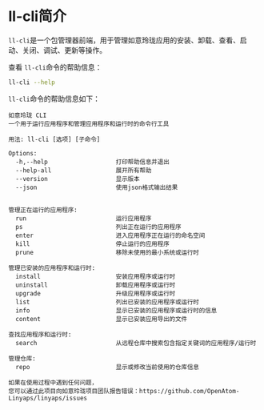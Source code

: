 <!--
SPDX-FileCopyrightText: 2023 UnionTech Software Technology Co., Ltd.

SPDX-License-Identifier: LGPL-3.0-or-later
-->

# ll-cli简介

`ll-cli`是一个包管理器前端，用于管理如意玲珑应用的安装、卸载、查看、启动、关闭、调试、更新等操作。

查看 `ll-cli`命令的帮助信息：

```bash
ll-cli --help
```

`ll-cli`命令的帮助信息如下：

```text
如意玲珑 CLI
一个用于运行应用程序和管理应用程序和运行时的命令行工具

用法: ll-cli [选项] [子命令]

Options:
  -h,--help                   打印帮助信息并退出
  --help-all                  展开所有帮助
  --version                   显示版本
  --json                      使用json格式输出结果


管理正在运行的应用程序:
  run                         运行应用程序
  ps                          列出正在运行的应用程序
  enter                       进入应用程序正在运行的命名空间
  kill                        停止运行的应用程序
  prune                       移除未使用的最小系统或运行时

管理已安装的应用程序和运行时:
  install                     安装应用程序或运行时
  uninstall                   卸载应用程序或运行时
  upgrade                     升级应用程序或运行时
  list                        列出已安装的应用程序或运行时
  info                        显示已安装的应用程序或运行时的信息
  content                     显示已安装应用导出的文件

查找应用程序和运行时:
  search                      从远程仓库中搜索包含指定关键词的应用程序/运行时

管理仓库:
  repo                        显示或修改当前使用的仓库信息

如果在使用过程中遇到任何问题，
您可以通过此项目向如意玲珑项目团队报告错误：https://github.com/OpenAtom-Linyaps/linyaps/issues
```
